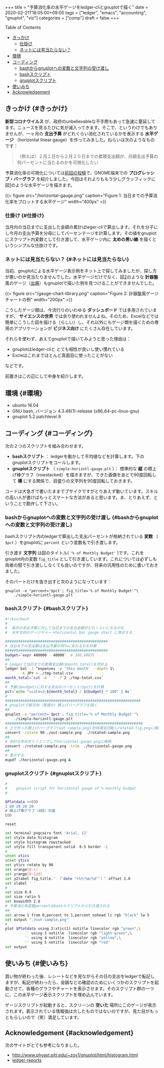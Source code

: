 +++
title = "予算消化率の水平ゲージをledger-cliとgnuplotで描く"
date = 2020-02-21T18:05:00+09:00
tags = ["ledger", "emacs", "accounting", "gnuplot", "viz"]
categories = ["comp"]
draft = false
+++

<div class="ox-hugo-toc toc">
<div></div>

<div class="heading">Table of Contents</div>

- [きっかけ](#きっかけ)
    - [仕掛け](#仕掛け)
    - [ネットには見当たらない？](#ネットには見当たらない)
- [環境](#環境)
- [コーディング](#コーディング)
    - [bashからgnuplotへの変数と文字列の受け渡し](#bashからgnuplotへの変数と文字列の受け渡し)
    - [bashスクリプト](#bashスクリプト)
    - [gnuplotスクリプト](#gnuplotスクリプト)
- [使いみち](#使いみち)
- [Acknowledgement](#acknowledgement)

</div>
<!--endtoc-->



## きっかけ {#きっかけ}

**新型コロナウイルス** が、政府のunbelievableな不手際もあって急速に蔓延してます。ニュースを見るたびに気が滅入ってきます。そこで、というわけでもありませんが、一ヶ月の **支出予算** がどれくらい消化されているかを表示する **水平ゲージ** （horizontal linear gauge）を作ってみました。ねらいは次のようなものです：

> （例えば）２月１日から２月２０日までの累積支出額が、月額支出予算の何パーセントに当たるのかを可視化したい

予算消化率の可視化については[前回の投稿](http://org2-wp.kgt-yamy.tk/2020/01/31/post-892/)で、GNOME端末での **プログレッシブ・バーグラフ** を紹介しました。今回はそれよりももう少しグラッフィックに図[1](#org670bcc6)のような水平ゲージを描きます。

<a id="org670bcc6"></a>

{{< figure src="/horizontal-gauge.png" caption="Figure 1: 当日までの予算消化率をプロットする水平ゲージ" width="400px" >}}


### 仕掛け {#仕掛け}

当月内の当日までに支出した金額の累計はleger-cliで算出します。それを分子にし今月の支出予算を分母にしてパーセンテージを計算します。その値をgnuplotにスクリプト内変数として引き渡して、水平ゲージ内に **太めの黒い線** を描くというシンプルな仕掛けです。


### ネットには見当たらない？ {#ネットには見当たらない}

当初、gnuplotによる水平ゲージ表示例をネット上で探してみましたが、探し方が悪いのか見当たりませんでした。水平ゲージだけでなく、図[2](#org09ec545)のような **計器盤** 風のゲージ（[出典](https://angularscript.com/angular-gauge-chart-library/)）もgnuplotで描いた例を見つけることができませんでした。

<a id="org09ec545"></a>

{{< figure src="/gauge-chart-library.png" caption="Figure 2: 計器盤風ゲージチャートの例" width="200px" >}}

こうしたゲージ類は、今流行りのいわゆる **ダッシュボード** では多用されていますが、 **サイエンスの世界** では余り使われませんよね。そのため、Excelなどでは簡単にこうした図を描ける（らしい）し、それ以外にもゲージ類を描くための専用のアプリケーションが **ビジネス向け** にたくさん存在しています。

それらを使わず、あえてgnuplotで描いてみようと思った理由は：

-   gnuplotはledger-cliと とても相性が良いし使い慣れている
-   Excleはこれまでほとんど真面目に使ったことがない

などです。

前置きはこの辺にして中身を紹介します。


## 環境 {#環境}

-   ubuntu 16.04
-   GNU bash, バージョン 4.3.48(1)-release (x86\_64-pc-linux-gnu)
-   gnuplot 5.2 patchlevel 8


## コーディング {#コーディング}

次の２つのスクリプトを組み合わせます。

-   **bashスクリプト** ： ledgerを動かして平均値などを計算します。下のgnuplotスクリプトをコールします。
-   **gnuplotスクリプト** （ `simple-horizntl-gauge.plt` ）： 標準的な **縦** の積上げ棒グラフ（rowstacked）を描きますが、できた画像をあとで90度回転して **横** にする関係で、目盛りの文字列を90度回転しておきます。

コードは大急ぎで書いたままでブサイクですがとりあえず動いています。スキルの高い人が書けばもっとスマートな方法があると思います。ま、とりあえず、ということで勘弁して下さい。


### bashからgnuplotへの変数と文字列の受け渡し {#bashからgnuplotへの変数と文字列の受け渡し}

bashスクリプト内のledgerで算出した支出パーセントが格納されている **変数** （ `$pct` ）をgnuplotに `percent` という変数名で引き渡します。

引き渡す **文字列** は図のタイトル( `'% of Monthly Budget'` )です。これをgnuplot内の変数 `fig_title` として引き渡しています。これについては必ずしも両者の間で引き渡ししなくても良いのですが、将来の汎用性のために書いておきました。

そのパートだけを抜き出すと次のようになっています：

```nil
gnuplot -e "percent='$pct'; fig_title='% of Monthly Budget'"\
	./simple-horizntl-gauge.plt
```


### bashスクリプト {#bashスクリプト}

```bash
#!/bin/bash
#
#  毎月の支出予算に対して当日までの支出金額がどれくらいになるかを
#  水平方向のゲージチャートhorizontal bar gauge chart に表示する

###############################################
# 当日までの支出額は支出予算の何％にあたるかを計算
###############################################
budget=`expr 400000 - 40000`  # 360,000円
##
# Ledgerで当日までの累積支出額($month_total)を求める
ledger bal -J ^expenses -p 'this month' --depth 1\
       -X JPY > ./tmp-total.csv
month_total=`cut -d ' ' -f 2 ./tmp-total.csv`
##
# 予算($budget)に対する支出のパーセント($pct)を計算
pct=`echo "scale=3;${month_total} / ${budget} * 100" | bc`
#
##############################################################
# gnuplotで縦方向（普通の）積上げバーグラフを描く
##
gnuplot -e "percent='$pct'; fig_title='% of Monthly Budget'"\
	./simple-horizntl-gauge.plt
###############################################################
# 上で作った積上げバーグラフ(out-sample.png)を90度右回転しrotated-fig.pngに格納
convert -rotate 90 ./out-sample.png  ./rotated-sample.png
##
# 余計な余白をトリミングしてhorizontal-gauge.pngに格納
convert ./rotated-sample.png -trim  ./horizontal-gauge.png
##
# 表示する
mupdf ./horizontal-gauge.png &

```


### gnuplotスクリプト {#gnuplotスクリプト}

```bash
#
#    gnuplot script for horizontal gauge of % monthly budget
#

$Plotdata <<EOD
1 60 20 20 20
# 積上げ棒グラフ（4段）の値
EOD

reset

set terminal pngcairo font 'Arial, 12'
set style data histogram
set style histogram rowstacked
set style fill transparent solid  0.5 border -1
#
unset xtics
unset ytics
set ytics rotate by 90
set xrange[0:1]
set yrange[0:120]
set y2label fig_title." （`date "+%Y/%m/%d"`）" offset 1.0
set xlabel ' '
#
set size 0.9
set size ratio 5
set boxwidth 2.0
# 予算消化率変数percentはbashスクリプトから引き渡される
##
set arrow 1 from 0,percent to 1,percent nohead lc rgb "black" lw 5
set output "./out-sample.png"
#
plot $Plotdata using 2:xtic(1) notitle linecolor rgb "green",\
	     '' using 3 notitle  linecolor rgb "light-green",\
	     '' using 4 notitle  linecolor rgb "yellow",\
	     '' using 5 notitle  linecolor rgb "red"
set output
```


## 使いみち {#使いみち}

買い物が終わった後、レシートなどを見ながらその日の支出をledgerで転記しますが、転記が終わったら、金額などの確認のためにいくつかのスクリプトを起動させて、各種のグラフやチャートを表示させます。そのスクリプト群の一つに、この水平ゲージ表示スクリプトを埋め込んでいます。

ゲージスクリプトが起動すると、スクリーンの **空いた** 場所にこのゲージが表示されます。表示されている情報価は大したものではないのですが、見た目がもっともらしいので（笑）満足しています。


## Acknowledgement {#acknowledgement}

次のサイトがとても参考になりました。

-   <http://www.phyast.pitt.edu/~zov1/gnuplot/html/histogram.html>
-   [ledger-reports](https://github.com/cbdevnet/ledger-reports)